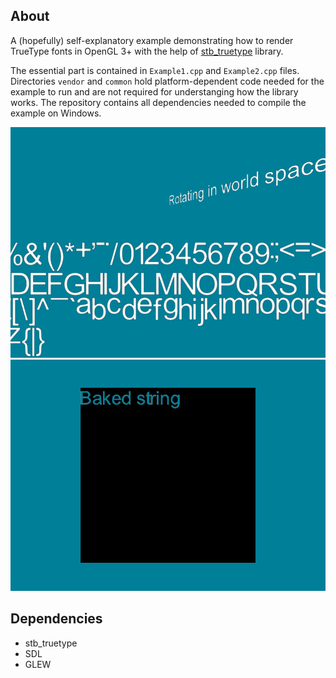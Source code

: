 ## About
A (hopefully) self-explanatory example demonstrating how to render TrueType fonts in OpenGL 3+ with the help of
[stb_truetype](https://github.com/nothings/stb) library.

The essential part is contained in `Example1.cpp` and `Example2.cpp` files. Directories `vendor` and `common` hold
platform-dependent code needed for the example to run and are not required for understanging how the library works.
The repository contains all dependencies needed to compile the example on Windows.

![1](/Example1.png?raw=true)
![1](/Example2.png?raw=true)

## Dependencies
* stb_truetype
* SDL
* GLEW
